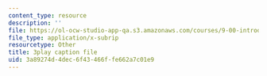 ```yaml
---
content_type: resource
description: ''
file: https://ol-ocw-studio-app-qa.s3.amazonaws.com/courses/9-00-introduction-to-psychology-fall-2004/3a89274d4dec6f43466ffe662a7c01e9_10499.srt
file_type: application/x-subrip
resourcetype: Other
title: 3play caption file
uid: 3a89274d-4dec-6f43-466f-fe662a7c01e9
---
```


